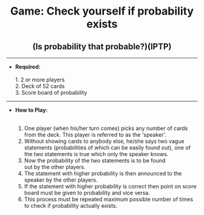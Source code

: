 <div align='center'><h1> Game: Check yourself if probability exists </h1>
<h2> (Is probability that probable?)(IPTP) </h2></div>

--------------------------------------------------

<ul>
<strong><li> Required: </li></strong><br>
    1. 2 or more players <br>
    2. Deck of 52 cards <br>
    3. Score board of probability <br>
</ul>

---------------------------------------------------

<ul>
<strong><li> How to Play: </li></strong><br>
    <ol>
        <li> One player (when his/her turn comes) picks any number of
        cards from the deck. This player is referred to as the 
        'speaker'. </li>
        <li> Without showing cards to anybody else, he/she says two
        vague statements (probabilities of which can be easily
        found out), one of the two statements is true which only
        the speaker knows. </li>
        <li> Now the probability of the two statements is to be found <br>
        out by the other players. </li>
        <li> The statement with higher probability is then announced to
        the speaker by the other players. </li>
        <li> If the statement with higher probability is correct then point on score board must be given to probability and vice versa. </li>
        <li> This process must be repeated maximum possible number of times to check if probability actually exists.</li></ol>
</ul>